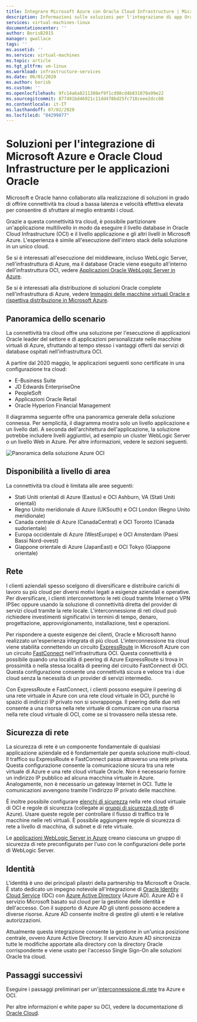 ```yaml
---
title: Integrare Microsoft Azure con Oracle Cloud Infrastructure | Microsoft Docs
description: Informazioni sulle soluzioni per l'integrazione di app Oracle in esecuzione in Microsoft Azure con i database di Oracle Cloud Infrastructure (OCI).
services: virtual-machines-linux
documentationcenter: ''
author: BorisB2015
manager: gwallace
tags: ''
ms.assetid: ''
ms.service: virtual-machines
ms.topic: article
ms.tgt_pltfrm: vm-linux
ms.workload: infrastructure-services
ms.date: 06/01/2020
ms.author: borisb
ms.custom: ''
ms.openlocfilehash: 9fc14a6a8211308ef9f1cd98cd4b831070a99e22
ms.sourcegitcommit: 877491bd46921c11dd478bd25fc718ceee2dcc08
ms.contentlocale: it-IT
ms.lasthandoff: 07/02/2020
ms.locfileid: "84299877"
---
```

# <a name="oracle-application-solutions-integrating-microsoft-azure-and-oracle-cloud-infrastructure"></a>Soluzioni per l'integrazione di Microsoft Azure e Oracle Cloud Infrastructure per le applicazioni Oracle

Microsoft e Oracle hanno collaborato alla realizzazione di soluzioni in grado di offrire connettività tra cloud a bassa latenza e velocità effettiva elevata per consentire di sfruttare al meglio entrambi i cloud. 

Grazie a questa connettività tra cloud, è possibile partizionare un'applicazione multilivello in modo da eseguire il livello database in Oracle Cloud Infrastructure (OCI) e il livello applicazione e gli altri livelli in Microsoft Azure. L'esperienza è simile all'esecuzione dell'intero stack della soluzione in un unico cloud. 

Se si è interessati all'esecuzione del middleware, incluso WebLogic Server, nell'infrastruttura di Azure, ma il database Oracle viene eseguito all'interno dell'infrastruttura OCI, vedere [Applicazioni Oracle WebLogic Server in Azure](oracle-weblogic.md).

Se si è interessati alla distribuzione di soluzioni Oracle complete nell'infrastruttura di Azure, vedere [Immagini delle macchine virtuali Oracle e rispettiva distribuzione in Microsoft Azure](oracle-vm-solutions.md).

## <a name="scenario-overview"></a>Panoramica dello scenario

La connettività tra cloud offre una soluzione per l'esecuzione di applicazioni Oracle leader del settore e di applicazioni personalizzate nelle macchine virtuali di Azure, sfruttando al tempo stesso i vantaggi offerti dai servizi di database ospitati nell'infrastruttura OCI. 

A partire dal 2020 maggio, le applicazioni seguenti sono certificate in una configurazione tra cloud:

* E-Business Suite
* JD Edwards EnterpriseOne
* PeopleSoft
* Applicazioni Oracle Retail
* Oracle Hyperion Financial Management

Il diagramma seguente offre una panoramica generale della soluzione connessa. Per semplicità, il diagramma mostra solo un livello applicazione e un livello dati. A seconda dell'architettura dell'applicazione, la soluzione potrebbe includere livelli aggiuntivi, ad esempio un cluster WebLogic Server o un livello Web in Azure. Per altre informazioni, vedere le sezioni seguenti.

![Panoramica della soluzione Azure OCI](media/oracle-oci-overview/crosscloud.png)

## <a name="region-availability"></a>Disponibilità a livello di area 

La connettività tra cloud è limitata alle aree seguenti:
* Stati Uniti orientali di Azure (Eastus) e OCI Ashburn, VA (Stati Uniti orientali)
* Regno Unito meridionale di Azure (UKSouth) e OCI London (Regno Unito meridionale)
* Canada centrale di Azure (CanadaCentral) e OCI Toronto (Canada sudorientale)
* Europa occidentale di Azure (WestEurope) e OCI Amsterdam (Paesi Bassi Nord-ovest)
* Giappone orientale di Azure (JapanEast) e OCI Tokyo (Giappone orientale)

## <a name="networking"></a>Rete

I clienti aziendali spesso scelgono di diversificare e distribuire carichi di lavoro su più cloud per diversi motivi legati a esigenze aziendali e operative. Per diversificare, i clienti interconnettono le reti cloud tramite Internet o VPN IPSec oppure usando la soluzione di connettività diretta del provider di servizi cloud tramite la rete locale. L'interconnessione di reti cloud può richiedere investimenti significativi in termini di tempo, denaro, progettazione, approvvigionamento, installazione, test e operazioni. 

Per rispondere a queste esigenze dei clienti, Oracle e Microsoft hanno realizzato un'esperienza integrata di più cloud. L'interconnessione tra cloud viene stabilita connettendo un circuito [ExpressRoute](../../../expressroute/expressroute-introduction.md) in Microsoft Azure con un circuito [FastConnect](https://docs.cloud.oracle.com/iaas/Content/Network/Concepts/fastconnectoverview.htm) nell'infrastruttura OCI. Questa connettività è possibile quando una località di peering di Azure ExpressRoute si trova in prossimità o nella stessa località di peering del circuito FastConnect di OCI. Questa configurazione consente una connettività sicura e veloce tra i due cloud senza la necessità di un provider di servizi intermedio.

Con ExpressRoute e FastConnect, i clienti possono eseguire il peering di una rete virtuale in Azure con una rete cloud virtuale in OCI, purché lo spazio di indirizzi IP privato non si sovrapponga. Il peering delle due reti consente a una risorsa nella rete virtuale di comunicare con una risorsa nella rete cloud virtuale di OCI, come se si trovassero nella stessa rete.

## <a name="network-security"></a>Sicurezza di rete

La sicurezza di rete è un componente fondamentale di qualsiasi applicazione aziendale ed è fondamentale per questa soluzione multi-cloud. Il traffico su ExpressRoute e FastConnect passa attraverso una rete privata. Questa configurazione consente la comunicazione sicura tra una rete virtuale di Azure e una rete cloud virtuale Oracle. Non è necessario fornire un indirizzo IP pubblico ad alcuna macchina virtuale in Azure. Analogamente, non è necessario un gateway Internet in OCI. Tutte le comunicazioni avvengono tramite l'indirizzo IP privato delle macchine.

È inoltre possibile configurare [elenchi di sicurezza](https://docs.cloud.oracle.com/iaas/Content/Network/Concepts/securitylists.htm) nella rete cloud virtuale di OCI e regole di sicurezza (collegate ai [gruppi di sicurezza di rete](../../../virtual-network/security-overview.md) di Azure). Usare queste regole per controllare il flusso di traffico tra le macchine nelle reti virtuali. È possibile aggiungere regole di sicurezza di rete a livello di macchina, di subnet e di rete virtuale.

Le [applicazioni WebLogic Server in Azure](oracle-weblogic.md) creano ciascuna un gruppo di sicurezza di rete preconfigurato per l'uso con le configurazioni delle porte di WebLogic Server.
 
## <a name="identity"></a>Identità

L'identità è uno dei principali pilastri della partnership tra Microsoft e Oracle. È stato dedicato un impegno notevole all'integrazione di [Oracle Identity Cloud Service](https://docs.oracle.com/en/cloud/paas/identity-cloud/index.html) (IDC) con [Azure Active Directory](../../../active-directory/index.yml) (Azure AD). Azure AD è il servizio Microsoft basato sul cloud per la gestione delle identità e dell'accesso. Con il supporto di Azure AD gli utenti possono accedere a diverse risorse. Azure AD consente inoltre di gestire gli utenti e le relative autorizzazioni.

Attualmente questa integrazione consente la gestione in un'unica posizione centrale, ovvero Azure Active Directory. Il servizio Azure AD sincronizza tutte le modifiche apportate alla directory con la directory Oracle corrispondente e viene usato per l'accesso Single Sign-On alle soluzioni Oracle tra cloud.

## <a name="next-steps"></a>Passaggi successivi

Eseguire i passaggi preliminari per un'[interconnessione di rete](configure-azure-oci-networking.md) tra Azure e OCI. 

Per altre informazioni e white paper su OCI, vedere la documentazione di [Oracle Cloud](https://docs.cloud.oracle.com/iaas/Content/home.htm).
